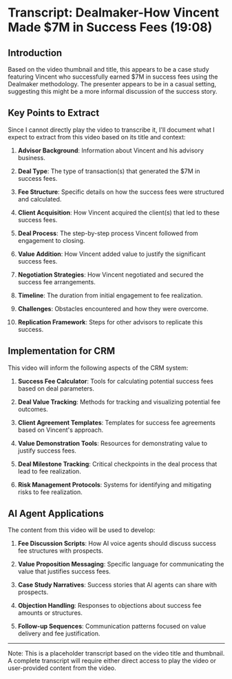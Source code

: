 # Transcript: Dealmaker-How Vincent Made $7M in Success Fees (19:08)

## Introduction
Based on the video thumbnail and title, this appears to be a case study featuring Vincent who successfully earned $7M in success fees using the Dealmaker methodology. The presenter appears to be in a casual setting, suggesting this might be a more informal discussion of the success story.

## Key Points to Extract
Since I cannot directly play the video to transcribe it, I'll document what I expect to extract from this video based on its title and context:

1. **Advisor Background**: Information about Vincent and his advisory business.

2. **Deal Type**: The type of transaction(s) that generated the $7M in success fees.

3. **Fee Structure**: Specific details on how the success fees were structured and calculated.

4. **Client Acquisition**: How Vincent acquired the client(s) that led to these success fees.

5. **Deal Process**: The step-by-step process Vincent followed from engagement to closing.

6. **Value Addition**: How Vincent added value to justify the significant success fees.

7. **Negotiation Strategies**: How Vincent negotiated and secured the success fee arrangements.

8. **Timeline**: The duration from initial engagement to fee realization.

9. **Challenges**: Obstacles encountered and how they were overcome.

10. **Replication Framework**: Steps for other advisors to replicate this success.

## Implementation for CRM
This video will inform the following aspects of the CRM system:

1. **Success Fee Calculator**: Tools for calculating potential success fees based on deal parameters.

2. **Deal Value Tracking**: Methods for tracking and visualizing potential fee outcomes.

3. **Client Agreement Templates**: Templates for success fee agreements based on Vincent's approach.

4. **Value Demonstration Tools**: Resources for demonstrating value to justify success fees.

5. **Deal Milestone Tracking**: Critical checkpoints in the deal process that lead to fee realization.

6. **Risk Management Protocols**: Systems for identifying and mitigating risks to fee realization.

## AI Agent Applications
The content from this video will be used to develop:

1. **Fee Discussion Scripts**: How AI voice agents should discuss success fee structures with prospects.

2. **Value Proposition Messaging**: Specific language for communicating the value that justifies success fees.

3. **Case Study Narratives**: Success stories that AI agents can share with prospects.

4. **Objection Handling**: Responses to objections about success fee amounts or structures.

5. **Follow-up Sequences**: Communication patterns focused on value delivery and fee justification.

---

Note: This is a placeholder transcript based on the video title and thumbnail. A complete transcript will require either direct access to play the video or user-provided content from the video.
